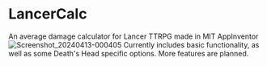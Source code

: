 # LancerCalc
An average damage calculator for Lancer TTRPG made in MIT AppInventor
![Screenshot_20240413-000405](https://github.com/Kopernicus-Shadows2/LancerCalc/assets/93224219/2f7d9b3c-649e-4c0a-9c29-00aeca3c2819)
Currently includes basic functionality, as well as some Death's Head specific options. More features are planned.
